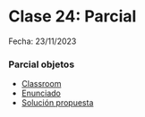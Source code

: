 # Clase 24: Parcial

Fecha: 23/11/2023

### Parcial objetos

* [Classroom](https://classroom.github.com/a/d_voftJ_)
* [Enunciado](https://docs.google.com/document/d/e/2PACX-1vTk6E7nY0HX9aTxkGlGhojzd6y7PfNs0c0C0Qs6VgKm3cJoV5OjdptV48ovMyJmpPajgXx2OKiAdRF0/pub)
* [Solución propuesta](https://github.com/pdepjm/2023-o-parcial-solucion)
